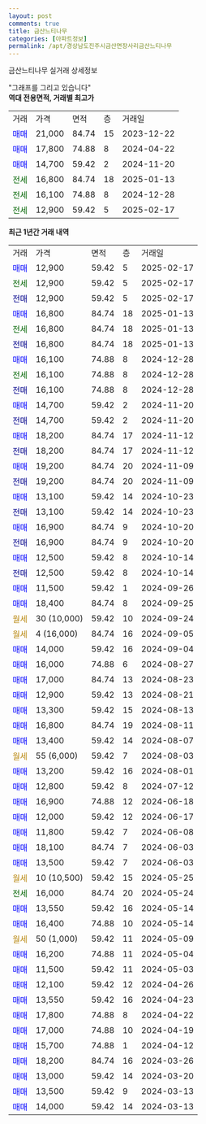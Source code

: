 ```yaml
---
layout: post
comments: true
title: 금산느티나무
categories: [아파트정보]
permalink: /apt/경상남도진주시금산면장사리금산느티나무
---
```


금산느티나무 실거래 상세정보

<script type="text/javascript">
  google.charts.load('current', {'packages':['line', 'corechart']});
  google.charts.setOnLoadCallback(drawChart);

  function drawChart() {
    var data = new google.visualization.DataTable();
    data.addColumn('date', '거래일');
    data.addColumn('number', "매매");
    data.addColumn('number', "전세");
    data.addColumn('number', "전매");

    data.addRows([[new Date(Date.parse("2025-02-17")), 12900, null, null], [new Date(Date.parse("2025-02-17")), null, 12900, null], [new Date(Date.parse("2025-02-17")), null, null, 12900], [new Date(Date.parse("2025-01-13")), 16800, null, null], [new Date(Date.parse("2025-01-13")), null, 16800, null], [new Date(Date.parse("2025-01-13")), null, null, 16800], [new Date(Date.parse("2024-12-28")), 16100, null, null], [new Date(Date.parse("2024-12-28")), null, 16100, null], [new Date(Date.parse("2024-12-28")), null, null, 16100], [new Date(Date.parse("2024-11-20")), 14700, null, null], [new Date(Date.parse("2024-11-20")), null, null, 14700], [new Date(Date.parse("2024-11-12")), 18200, null, null], [new Date(Date.parse("2024-11-12")), null, null, 18200], [new Date(Date.parse("2024-11-09")), 19200, null, null], [new Date(Date.parse("2024-11-09")), null, null, 19200], [new Date(Date.parse("2024-10-23")), 13100, null, null], [new Date(Date.parse("2024-10-23")), null, null, 13100], [new Date(Date.parse("2024-10-20")), 16900, null, null], [new Date(Date.parse("2024-10-20")), null, null, 16900], [new Date(Date.parse("2024-10-14")), 12500, null, null], [new Date(Date.parse("2024-10-14")), null, null, 12500], [new Date(Date.parse("2024-09-26")), 11500, null, null], [new Date(Date.parse("2024-09-25")), 18400, null, null], [new Date(Date.parse("2024-09-24")), null, null, null], [new Date(Date.parse("2024-09-05")), null, null, null], [new Date(Date.parse("2024-09-04")), 14000, null, null], [new Date(Date.parse("2024-08-27")), 16000, null, null], [new Date(Date.parse("2024-08-23")), 17000, null, null], [new Date(Date.parse("2024-08-21")), 12900, null, null], [new Date(Date.parse("2024-08-13")), 13300, null, null], [new Date(Date.parse("2024-08-11")), 16800, null, null], [new Date(Date.parse("2024-08-07")), 13400, null, null], [new Date(Date.parse("2024-08-03")), null, null, null], [new Date(Date.parse("2024-08-01")), 13200, null, null], [new Date(Date.parse("2024-07-12")), 12800, null, null], [new Date(Date.parse("2024-06-18")), 16900, null, null], [new Date(Date.parse("2024-06-17")), 12000, null, null], [new Date(Date.parse("2024-06-08")), 11800, null, null], [new Date(Date.parse("2024-06-03")), 18100, null, null], [new Date(Date.parse("2024-06-03")), 13500, null, null], [new Date(Date.parse("2024-05-25")), null, null, null], [new Date(Date.parse("2024-05-24")), null, 16000, null], [new Date(Date.parse("2024-05-14")), 13550, null, null], [new Date(Date.parse("2024-05-14")), 16400, null, null], [new Date(Date.parse("2024-05-09")), null, null, null], [new Date(Date.parse("2024-05-04")), 16200, null, null], [new Date(Date.parse("2024-05-03")), 11500, null, null], [new Date(Date.parse("2024-04-26")), 12100, null, null], [new Date(Date.parse("2024-04-23")), 13550, null, null], [new Date(Date.parse("2024-04-22")), 17800, null, null], [new Date(Date.parse("2024-04-19")), 17000, null, null], [new Date(Date.parse("2024-04-12")), 15700, null, null], [new Date(Date.parse("2024-03-26")), 18200, null, null], [new Date(Date.parse("2024-03-20")), 13000, null, null], [new Date(Date.parse("2024-03-13")), 13500, null, null], [new Date(Date.parse("2024-03-13")), 14000, null, null]]);

    var options = {
      hAxis: {
        format: 'yyyy/MM/dd'
      },    
      lineWidth: 0,
      pointsVisible: true,    
      title: '최근 1년간 유형별 실거래가 분포',
      legend: { position: 'bottom' }
    };

    var formatter = new google.visualization.NumberFormat({pattern:'###,###'} );
    formatter.format(data, 1);
    formatter.format(data, 2);
    
    setTimeout(function() {
        var chart = new google.visualization.LineChart(document.getElementById('columnchart_material'));
        chart.draw(data, (options));
        document.getElementById('loading').style.display = 'none';
    }, 200);
  }
</script>


<div id="loading" style="z-index:20; display: block; margin-left: 0px">"그래프를 그리고 있습니다"</div>
<div id="columnchart_material" style="width: 95%; margin-left: 0px; display: block"></div>
<!-- contents start -->
<b>역대 전용면적, 거래별 최고가</b>
<table class="sortable">
    <tr>
      <td>거래</td>
      <td>가격</td>
      <td>면적</td>
      <td>층</td>
      <td>거래일</td>
    </tr>
        <tr>
          <td><a style="color: blue">매매</a></td>
          <td>21,000</td>
          <td>84.74</td>
          <td>15</td>
          <td>2023-12-22</td>
        </tr>            <tr>
          <td><a style="color: blue">매매</a></td>
          <td>17,800</td>
          <td>74.88</td>
          <td>8</td>
          <td>2024-04-22</td>
        </tr>            <tr>
          <td><a style="color: blue">매매</a></td>
          <td>14,700</td>
          <td>59.42</td>
          <td>2</td>
          <td>2024-11-20</td>
        </tr>        
        <tr>
              <td><a style="color: darkgreen">전세</a></td>
              <td>16,800</td>
              <td>84.74</td>
              <td>18</td>
              <td>2025-01-13</td>
            </tr>            <tr>
              <td><a style="color: darkgreen">전세</a></td>
              <td>16,100</td>
              <td>74.88</td>
              <td>8</td>
              <td>2024-12-28</td>
            </tr>            <tr>
              <td><a style="color: darkgreen">전세</a></td>
              <td>12,900</td>
              <td>59.42</td>
              <td>5</td>
              <td>2025-02-17</td>
            </tr>        
    
</table>

<b>최근 1년간 거래 내역</b>

<table class="sortable">
    <tr>
      <td>거래</td>
      <td>가격</td>
      <td>면적</td>
      <td>층</td>
      <td>거래일</td>
    </tr>
    <tr>
      <td><a style="color: blue">매매</a></td>
      <td>12,900</td>
      <td>59.42</td>
      <td>5</td>
      <td>2025-02-17</td>
    </tr>          <tr>
      <td><a style="color: darkgreen">전세</a></td>
      <td>12,900</td>
      <td>59.42</td>
      <td>5</td>
      <td>2025-02-17</td>
    </tr>          <tr>
      <td><a style="color: darkblue">전매</a></td>
      <td>12,900</td>
      <td>59.42</td>
      <td>5</td>
      <td>2025-02-17</td>
    </tr>          <tr>
      <td><a style="color: blue">매매</a></td>
      <td>16,800</td>
      <td>84.74</td>
      <td>18</td>
      <td>2025-01-13</td>
    </tr>          <tr>
      <td><a style="color: darkgreen">전세</a></td>
      <td>16,800</td>
      <td>84.74</td>
      <td>18</td>
      <td>2025-01-13</td>
    </tr>          <tr>
      <td><a style="color: darkblue">전매</a></td>
      <td>16,800</td>
      <td>84.74</td>
      <td>18</td>
      <td>2025-01-13</td>
    </tr>          <tr>
      <td><a style="color: blue">매매</a></td>
      <td>16,100</td>
      <td>74.88</td>
      <td>8</td>
      <td>2024-12-28</td>
    </tr>          <tr>
      <td><a style="color: darkgreen">전세</a></td>
      <td>16,100</td>
      <td>74.88</td>
      <td>8</td>
      <td>2024-12-28</td>
    </tr>          <tr>
      <td><a style="color: darkblue">전매</a></td>
      <td>16,100</td>
      <td>74.88</td>
      <td>8</td>
      <td>2024-12-28</td>
    </tr>          <tr>
      <td><a style="color: blue">매매</a></td>
      <td>14,700</td>
      <td>59.42</td>
      <td>2</td>
      <td>2024-11-20</td>
    </tr>          <tr>
      <td><a style="color: darkblue">전매</a></td>
      <td>14,700</td>
      <td>59.42</td>
      <td>2</td>
      <td>2024-11-20</td>
    </tr>          <tr>
      <td><a style="color: blue">매매</a></td>
      <td>18,200</td>
      <td>84.74</td>
      <td>17</td>
      <td>2024-11-12</td>
    </tr>          <tr>
      <td><a style="color: darkblue">전매</a></td>
      <td>18,200</td>
      <td>84.74</td>
      <td>17</td>
      <td>2024-11-12</td>
    </tr>          <tr>
      <td><a style="color: blue">매매</a></td>
      <td>19,200</td>
      <td>84.74</td>
      <td>20</td>
      <td>2024-11-09</td>
    </tr>          <tr>
      <td><a style="color: darkblue">전매</a></td>
      <td>19,200</td>
      <td>84.74</td>
      <td>20</td>
      <td>2024-11-09</td>
    </tr>          <tr>
      <td><a style="color: blue">매매</a></td>
      <td>13,100</td>
      <td>59.42</td>
      <td>14</td>
      <td>2024-10-23</td>
    </tr>          <tr>
      <td><a style="color: darkblue">전매</a></td>
      <td>13,100</td>
      <td>59.42</td>
      <td>14</td>
      <td>2024-10-23</td>
    </tr>          <tr>
      <td><a style="color: blue">매매</a></td>
      <td>16,900</td>
      <td>84.74</td>
      <td>9</td>
      <td>2024-10-20</td>
    </tr>          <tr>
      <td><a style="color: darkblue">전매</a></td>
      <td>16,900</td>
      <td>84.74</td>
      <td>9</td>
      <td>2024-10-20</td>
    </tr>          <tr>
      <td><a style="color: blue">매매</a></td>
      <td>12,500</td>
      <td>59.42</td>
      <td>8</td>
      <td>2024-10-14</td>
    </tr>          <tr>
      <td><a style="color: darkblue">전매</a></td>
      <td>12,500</td>
      <td>59.42</td>
      <td>8</td>
      <td>2024-10-14</td>
    </tr>          <tr>
      <td><a style="color: blue">매매</a></td>
      <td>11,500</td>
      <td>59.42</td>
      <td>1</td>
      <td>2024-09-26</td>
    </tr>          <tr>
      <td><a style="color: blue">매매</a></td>
      <td>18,400</td>
      <td>84.74</td>
      <td>8</td>
      <td>2024-09-25</td>
    </tr>          <tr>
      <td><a style="color: darkgoldenrod">월세</a></td>
      <td>30 (10,000)</td>
      <td>59.42</td>
      <td>10</td>
      <td>2024-09-24</td>
    </tr>          <tr>
      <td><a style="color: darkgoldenrod">월세</a></td>
      <td>4 (16,000)</td>
      <td>84.74</td>
      <td>16</td>
      <td>2024-09-05</td>
    </tr>          <tr>
      <td><a style="color: blue">매매</a></td>
      <td>14,000</td>
      <td>59.42</td>
      <td>16</td>
      <td>2024-09-04</td>
    </tr>          <tr>
      <td><a style="color: blue">매매</a></td>
      <td>16,000</td>
      <td>74.88</td>
      <td>6</td>
      <td>2024-08-27</td>
    </tr>          <tr>
      <td><a style="color: blue">매매</a></td>
      <td>17,000</td>
      <td>84.74</td>
      <td>13</td>
      <td>2024-08-23</td>
    </tr>          <tr>
      <td><a style="color: blue">매매</a></td>
      <td>12,900</td>
      <td>59.42</td>
      <td>13</td>
      <td>2024-08-21</td>
    </tr>          <tr>
      <td><a style="color: blue">매매</a></td>
      <td>13,300</td>
      <td>59.42</td>
      <td>15</td>
      <td>2024-08-13</td>
    </tr>          <tr>
      <td><a style="color: blue">매매</a></td>
      <td>16,800</td>
      <td>84.74</td>
      <td>19</td>
      <td>2024-08-11</td>
    </tr>          <tr>
      <td><a style="color: blue">매매</a></td>
      <td>13,400</td>
      <td>59.42</td>
      <td>14</td>
      <td>2024-08-07</td>
    </tr>          <tr>
      <td><a style="color: darkgoldenrod">월세</a></td>
      <td>55 (6,000)</td>
      <td>59.42</td>
      <td>7</td>
      <td>2024-08-03</td>
    </tr>          <tr>
      <td><a style="color: blue">매매</a></td>
      <td>13,200</td>
      <td>59.42</td>
      <td>16</td>
      <td>2024-08-01</td>
    </tr>          <tr>
      <td><a style="color: blue">매매</a></td>
      <td>12,800</td>
      <td>59.42</td>
      <td>8</td>
      <td>2024-07-12</td>
    </tr>          <tr>
      <td><a style="color: blue">매매</a></td>
      <td>16,900</td>
      <td>74.88</td>
      <td>12</td>
      <td>2024-06-18</td>
    </tr>          <tr>
      <td><a style="color: blue">매매</a></td>
      <td>12,000</td>
      <td>59.42</td>
      <td>12</td>
      <td>2024-06-17</td>
    </tr>          <tr>
      <td><a style="color: blue">매매</a></td>
      <td>11,800</td>
      <td>59.42</td>
      <td>7</td>
      <td>2024-06-08</td>
    </tr>          <tr>
      <td><a style="color: blue">매매</a></td>
      <td>18,100</td>
      <td>84.74</td>
      <td>7</td>
      <td>2024-06-03</td>
    </tr>          <tr>
      <td><a style="color: blue">매매</a></td>
      <td>13,500</td>
      <td>59.42</td>
      <td>7</td>
      <td>2024-06-03</td>
    </tr>          <tr>
      <td><a style="color: darkgoldenrod">월세</a></td>
      <td>10 (10,500)</td>
      <td>59.42</td>
      <td>15</td>
      <td>2024-05-25</td>
    </tr>          <tr>
      <td><a style="color: darkgreen">전세</a></td>
      <td>16,000</td>
      <td>84.74</td>
      <td>20</td>
      <td>2024-05-24</td>
    </tr>          <tr>
      <td><a style="color: blue">매매</a></td>
      <td>13,550</td>
      <td>59.42</td>
      <td>16</td>
      <td>2024-05-14</td>
    </tr>          <tr>
      <td><a style="color: blue">매매</a></td>
      <td>16,400</td>
      <td>74.88</td>
      <td>10</td>
      <td>2024-05-14</td>
    </tr>          <tr>
      <td><a style="color: darkgoldenrod">월세</a></td>
      <td>50 (1,000)</td>
      <td>59.42</td>
      <td>11</td>
      <td>2024-05-09</td>
    </tr>          <tr>
      <td><a style="color: blue">매매</a></td>
      <td>16,200</td>
      <td>74.88</td>
      <td>11</td>
      <td>2024-05-04</td>
    </tr>          <tr>
      <td><a style="color: blue">매매</a></td>
      <td>11,500</td>
      <td>59.42</td>
      <td>11</td>
      <td>2024-05-03</td>
    </tr>          <tr>
      <td><a style="color: blue">매매</a></td>
      <td>12,100</td>
      <td>59.42</td>
      <td>12</td>
      <td>2024-04-26</td>
    </tr>          <tr>
      <td><a style="color: blue">매매</a></td>
      <td>13,550</td>
      <td>59.42</td>
      <td>16</td>
      <td>2024-04-23</td>
    </tr>          <tr>
      <td><a style="color: blue">매매</a></td>
      <td>17,800</td>
      <td>74.88</td>
      <td>8</td>
      <td>2024-04-22</td>
    </tr>          <tr>
      <td><a style="color: blue">매매</a></td>
      <td>17,000</td>
      <td>74.88</td>
      <td>10</td>
      <td>2024-04-19</td>
    </tr>          <tr>
      <td><a style="color: blue">매매</a></td>
      <td>15,700</td>
      <td>74.88</td>
      <td>1</td>
      <td>2024-04-12</td>
    </tr>          <tr>
      <td><a style="color: blue">매매</a></td>
      <td>18,200</td>
      <td>84.74</td>
      <td>16</td>
      <td>2024-03-26</td>
    </tr>          <tr>
      <td><a style="color: blue">매매</a></td>
      <td>13,000</td>
      <td>59.42</td>
      <td>14</td>
      <td>2024-03-20</td>
    </tr>          <tr>
      <td><a style="color: blue">매매</a></td>
      <td>13,500</td>
      <td>59.42</td>
      <td>9</td>
      <td>2024-03-13</td>
    </tr>          <tr>
      <td><a style="color: blue">매매</a></td>
      <td>14,000</td>
      <td>59.42</td>
      <td>14</td>
      <td>2024-03-13</td>
    </tr>      </table>
<!-- contents end -->    

